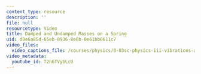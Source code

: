 ```yaml
---
content_type: resource
description: ''
file: null
resourcetype: Video
title: Damped and Undamped Masses on a Spring
uid: d0e6a85d-65eb-0936-8e8b-0e61bb0611c7
video_files:
  video_captions_file: /courses/physics/8-03sc-physics-iii-vibrations-and-waves-fall-2016/part-i-mechanical-vibrations-and-waves/lecture-2/copy7_of_lecture-2-video/T2n6fVybLcU.vtt
video_metadata:
  youtube_id: T2n6fVybLcU
---
```

